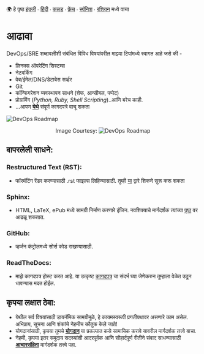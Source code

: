 :earth_africa: हे पृष्ठ [इंग्रजी](../../README.md) ∙ [हिंदी](../../global/HI/README_HI.md) ∙ [कन्नड](../../global/KN/README_KN.md) ∙ [फ्रेंच](../../global/FR/README_FR.md) ∙ [स्पॅनिश](../../global/ES/README_ES.md) ∙ [रशियन](../../global/RU/README_RU.md) मध्ये वाचा

<h1> आढावा </h1>

DevOps/SRE शब्दावलीशी संबंधित विविध विषयांवरील माझ्या टिपांमध्ये स्वागत आहे जसे की -

- लिनक्स ऑपरेटिंग सिस्टम्स
- नेटवर्किंग
- वेब/ईमेल/DNS/डेटाबेस सर्व्हर
- Git
- कॉन्फिगरेशन व्यवस्थापन साधने (शेफ, आन्सीबल, पप्पेट)
- प्रोग्रामिंग (_Python, Ruby, Shell Scripting_)..आणि बरेच काही.
- ...आपण **[येथे](https://devops-notes.readthedocs.io/en/latest)** संपूर्ण कागदपत्रे वाचू शकता

![DevOps Roadmap](https://roadmap.sh/roadmaps/devops.png) <p align="center">Image Courtesy: ![DevOps Roadmap](https://github.com/kamranahmedse/developer-roadmap#devops-roadmap)


<h2> वापरलेली साधने: </h2>

<h3> Restructured Text (RST): </h3>

- फॉरमॅटिंग रेंडर करण्यासाठी .rst फाइल्स लिहिण्यासाठी. तुम्ही [या](https://thomas-cokelaer.info/tutorials/sphinx/rest_syntax.html) द्वारे शिकणे सुरू करू शकता

<h3> Sphinx: </h3>

- HTML, LaTeX, ePub मध्ये सामग्री निर्माण करणारे इंजिन. नवशिक्याचे मार्गदर्शक त्यांच्या [पृष्ठ](https://www.sphinx-doc.org/en/master/index.html) वर आढळू शकतात.

<h3> GitHub: </h3>

- व्हर्जन कंट्रोलमध्ये सोर्स कोड राखण्यासाठी.

<h3> ReadTheDocs: </h3>

- माझे कागदपत्र होस्ट करत आहे. या उत्कृष्ट [कागदपत्र](https://docs.readthedocs.io/en/latest/getting_started.html) चा संदर्भ घ्या जेणेकरुन तुम्हाला वेळेत उठून धावण्यास मदत होईल.


<h2> कृपया लक्षात ठेवा: </h2>

- येथील सर्व विषयांसाठी डायनॅमिक सामग्रीमुळे, हे कायमस्वरूपी प्रगतीपथावर असणारे काम असेल. अभिप्राय, सूचना आणि शंकांचे नेहमीच कौतुक केले जाते!
- योगदानांसाठी, कृपया तुमचे **[योगदान](global/MR/Contributing_MR.md)** या प्रकल्पात कसे सामायिक करावे यावरील मार्गदर्शक तत्त्वे वाचा.
- नेहमी, कृपया इतर समुदाय सदस्यांशी आदरपूर्वक आणि सौहार्दपूर्ण रीतीने संवाद साधण्यासाठी **[आचारसंहिता](global/MR/Code-Of-Conduct-MR.md)** मार्गदर्शक तत्त्वे पहा.
